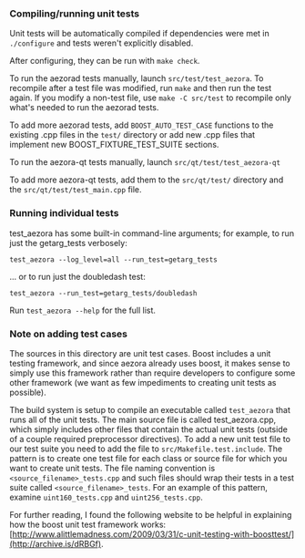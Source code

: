### Compiling/running unit tests

Unit tests will be automatically compiled if dependencies were met in `./configure`
and tests weren't explicitly disabled.

After configuring, they can be run with `make check`.

To run the aezorad tests manually, launch `src/test/test_aezora`. To recompile
after a test file was modified, run `make` and then run the test again. If you
modify a non-test file, use `make -C src/test` to recompile only what's needed
to run the aezorad tests.

To add more aezorad tests, add `BOOST_AUTO_TEST_CASE` functions to the existing
.cpp files in the `test/` directory or add new .cpp files that
implement new BOOST_FIXTURE_TEST_SUITE sections.

To run the aezora-qt tests manually, launch `src/qt/test/test_aezora-qt`

To add more aezora-qt tests, add them to the `src/qt/test/` directory and
the `src/qt/test/test_main.cpp` file.

### Running individual tests

test_aezora has some built-in command-line arguments; for
example, to run just the getarg_tests verbosely:

    test_aezora --log_level=all --run_test=getarg_tests

... or to run just the doubledash test:

    test_aezora --run_test=getarg_tests/doubledash

Run `test_aezora --help` for the full list.

### Note on adding test cases

The sources in this directory are unit test cases.  Boost includes a
unit testing framework, and since aezora already uses boost, it makes
sense to simply use this framework rather than require developers to
configure some other framework (we want as few impediments to creating
unit tests as possible).

The build system is setup to compile an executable called `test_aezora`
that runs all of the unit tests.  The main source file is called
test_aezora.cpp, which simply includes other files that contain the
actual unit tests (outside of a couple required preprocessor
directives). To add a new unit test file to our test suite you need
to add the file to `src/Makefile.test.include`. The pattern is to
create one test file for each class or source file for which you want
to create unit tests.  The file naming convention is
`<source_filename>_tests.cpp` and such files should wrap their tests
in a test suite called `<source_filename>_tests`.  For an example of
this pattern, examine `uint160_tests.cpp` and `uint256_tests.cpp`.

For further reading, I found the following website to be helpful in
explaining how the boost unit test framework works:
[http://www.alittlemadness.com/2009/03/31/c-unit-testing-with-boosttest/](http://archive.is/dRBGf).
